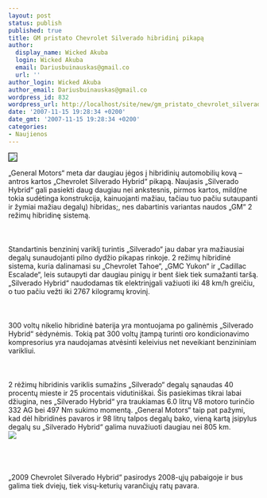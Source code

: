 ```yaml
---
layout: post
status: publish
published: true
title: GM pristato Chevrolet Silverado hibridinį pikapą
author:
  display_name: Wicked Akuba
  login: Wicked Akuba
  email: Dariusbuinauskas@gmail.co
  url: ''
author_login: Wicked Akuba
author_email: Dariusbuinauskas@gmail.co
wordpress_id: 832
wordpress_url: http://localhost/site/new/gm_pristato_chevrolet_silverado_hibridini_pikapa/
date: '2007-11-15 19:28:34 +0200'
date_gmt: '2007-11-15 19:28:34 +0200'
categories:
- Naujienos
---
```

<div class="imgright"><img src="http://www.technews.lt/upl/Failai/silveradohybridback.jpg" border="1"></div>
<p>„General Motors“ meta dar daugiau jėgos į hibridinių automobilių kovą – antros kartos „Chevrolet Silverado Hybrid“ pikapą. Naujasis „Silverado Hybrid“ gali pasiekti daug daugiau nei ankstesnis, pirmos kartos, mild(ne tokia sudėtinga konstrukcija, kainuojanti mažiau, tačiau tuo pačiu sutaupanti ir žymiai mažiau degalų) hibridas;, nes dabartinis variantas naudos „GM“ 2 režimų hibridinę sistemą.<br />
<br><br />
<br>Standartinis benzininį variklį turintis „Silverado“ jau dabar yra mažiausiai degalų sunaudojanti pilno dydžio pikapas rinkoje. 2 režimų hibridinė sistema, kuria dalinamasi su „Chevrolet Tahoe“, „GMC Yukon“ ir „Cadillac Escalade“, leis sutaupyti dar daugiau pinigų ir bent šiek tiek sumažanti taršą. „Silverado Hybrid“ naudodamas tik elektrinįgali važiuoti iki 48 km/h greičiu, o tuo pačiu vežti iki 2767 kilogramų krovinį.<br />
<br><br />
<br>300 voltų nikelio hibridinė baterija yra montuojama po galinėmis „Silverado Hybrid“ sėdynėmis. Tokią pat 300 voltų įtampą turinti oro kondicionavimo kompresorius yra naudojamas atvėsinti keleivius net neveikiant benzininiam varikliui.<br />
<br><br />
<br>2 rėžimų hibridinis variklis sumažins „Silverado“ degalų sąnaudas 40 procentų mieste ir 25 procentais vidutiniškai. Šis pasiekimas tikrai labai džiugina, nes „Silverado Hybrid“ yra traukiamas 6.0 litrų V8 motoro turinčio 332 AG bei 497 Nm sukimo momentą. „General Motors“ taip pat pažymi, kad dėl hibridinės pavaros ir 98 litrų talpos degalų bako, vieną kartą įsipylus degalų su „Silverado Hybrid“ galima nuvažiuoti daugiau nei 805 km.<br><img src="http://www.technews.lt/upl/Failai/silveradohybridbig.jpg"><br><br />
<br><br />
<br>„2009 Chevrolet Silverado Hybrid“ pasirodys 2008-ųjų pabaigoje ir bus galima tiek dviejų, tiek visų-keturių varančiųjų ratų pavara.</p>
